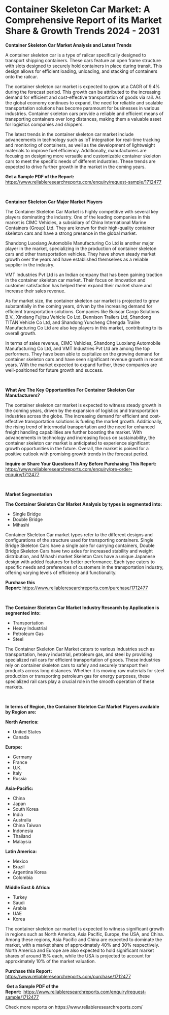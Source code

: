 <p><h1>Container Skeleton Car Market: A Comprehensive Report of its Market Share & Growth Trends 2024 - 2031</h1></p><p><strong>Container Skeleton Car Market Analysis and Latest Trends</strong></p>
<p><p>A container skeleton car is a type of railcar specifically designed to transport shipping containers. These cars feature an open frame structure with slots designed to securely hold containers in place during transit. This design allows for efficient loading, unloading, and stacking of containers onto the railcar.</p><p>The container skeleton car market is expected to grow at a CAGR of 9.4% during the forecast period. This growth can be attributed to the increasing demand for efficient and cost-effective transportation of goods via rail. As the global economy continues to expand, the need for reliable and scalable transportation solutions has become paramount for businesses in various industries. Container skeleton cars provide a reliable and efficient means of transporting containers over long distances, making them a valuable asset for logistics companies and shippers.</p><p>The latest trends in the container skeleton car market include advancements in technology such as IoT integration for real-time tracking and monitoring of containers, as well as the development of lightweight materials to improve fuel efficiency. Additionally, manufacturers are focusing on designing more versatile and customizable container skeleton cars to meet the specific needs of different industries. These trends are expected to drive further growth in the market in the coming years.</p></p>
<p><strong>Get a Sample PDF of the Report:&nbsp;</strong> <a href="https://www.reliableresearchreports.com/enquiry/request-sample/1712477">https://www.reliableresearchreports.com/enquiry/request-sample/1712477</a></p>
<p>&nbsp;</p>
<p><strong>Container Skeleton Car Major Market Players</strong></p>
<p><p>The Container Skeleton Car Market is highly competitive with several key players dominating the industry. One of the leading companies in this market is CIMC Vehicles, a subsidiary of China International Marine Containers (Group) Ltd. They are known for their high-quality container skeleton cars and have a strong presence in the global market.</p><p>Shandong Luoxiang Automobile Manufacturing Co Ltd is another major player in the market, specializing in the production of container skeleton cars and other transportation vehicles. They have shown steady market growth over the years and have established themselves as a reliable supplier in the industry.</p><p>VMT Industries Pvt Ltd is an Indian company that has been gaining traction in the container skeleton car market. Their focus on innovation and customer satisfaction has helped them expand their market share and increase their sales revenue.</p><p>As for market size, the container skeleton car market is projected to grow substantially in the coming years, driven by the increasing demand for efficient transportation solutions. Companies like Buiscar Cargo Solutions B.V., Xinxiang Fujitsu Vehicle Co Ltd, Dennison Trailers Ltd, Shandong TITAN Vehicle Co Ltd, and Shandong Yuncheng Chengda Trailre Manufacturing Co Ltd are also key players in this market, contributing to its overall growth.</p><p>In terms of sales revenue, CIMC Vehicles, Shandong Luoxiang Automobile Manufacturing Co Ltd, and VMT Industries Pvt Ltd are among the top performers. They have been able to capitalize on the growing demand for container skeleton cars and have seen significant revenue growth in recent years. With the market expected to expand further, these companies are well-positioned for future growth and success.</p></p>
<p>&nbsp;</p>
<p><strong>What Are The Key Opportunities For Container Skeleton Car Manufacturers?</strong></p>
<p><p>The container skeleton car market is expected to witness steady growth in the coming years, driven by the expansion of logistics and transportation industries across the globe. The increasing demand for efficient and cost-effective transportation solutions is fueling the market growth. Additionally, the rising trend of intermodal transportation and the need for enhanced freight handling capabilities are further boosting the market. With advancements in technology and increasing focus on sustainability, the container skeleton car market is anticipated to experience significant growth opportunities in the future. Overall, the market is poised for a positive outlook with promising growth trends in the forecast period.</p></p>
<p><strong>Inquire or Share Your Questions If Any Before Purchasing This Report:</strong> <a href="https://www.reliableresearchreports.com/enquiry/pre-order-enquiry/1712477">https://www.reliableresearchreports.com/enquiry/pre-order-enquiry/1712477</a></p>
<p>&nbsp;</p>
<p><strong>Market Segmentation</strong></p>
<p><strong>The Container Skeleton Car Market Analysis by types is segmented into:</strong></p>
<p><ul><li>Single Bridge</li><li>Double Bridge</li><li>Mihashi</li></ul></p>
<p><p>Container Skeleton Car market types refer to the different designs and configurations of the structure used for transporting containers. Single Bridge Skeleton Cars have a single axle for carrying containers, Double Bridge Skeleton Cars have two axles for increased stability and weight distribution, and Mihashi market Skeleton Cars have a unique Japanese design with added features for better performance. Each type caters to specific needs and preferences of customers in the transportation industry, offering varying levels of efficiency and functionality.</p></p>
<p><strong>Purchase this Report:&nbsp;</strong><a href="https://www.reliableresearchreports.com/purchase/1712477">https://www.reliableresearchreports.com/purchase/1712477</a></p>
<p>&nbsp;</p>
<p><strong>The Container Skeleton Car Market Industry Research by Application is segmented into:</strong></p>
<p><ul><li>Transportation</li><li>Heavy Industrial</li><li>Petroleum Gas</li><li>Steel</li></ul></p>
<p><p>The Container Skeleton Car Market caters to various industries such as transportation, heavy industrial, petroleum gas, and steel by providing specialized rail cars for efficient transportation of goods. These industries rely on container skeleton cars to safely and securely transport their products across long distances. Whether it is moving raw materials for steel production or transporting petroleum gas for energy purposes, these specialized rail cars play a crucial role in the smooth operation of these markets.</p></p>
<p>&nbsp;</p>
<p><strong>In terms of Region, the Container Skeleton Car Market Players available by Region are:</strong></p>
<p>
    <p> <strong> North America: </strong>
        <ul>
            <li>United States</li>
            <li>Canada</li>
        </ul>
        </p> 
    <p> <strong> Europe: </strong>
        <ul>
            <li>Germany</li>
            <li>France</li>
            <li>U.K.</li>
            <li>Italy</li>
            <li>Russia</li>
        </ul>
        </p> 
    <p> <strong> Asia-Pacific: </strong>
        <ul>
            <li>China</li>
            <li>Japan</li>
            <li>South Korea</li>
            <li>India</li>
            <li>Australia</li>
            <li>China Taiwan</li>
            <li>Indonesia</li>
            <li>Thailand</li>
            <li>Malaysia</li>
        </ul>
        </p> 
    <p> <strong> Latin America: </strong>
        <ul>
            <li>Mexico</li>
            <li>Brazil</li>
            <li>Argentina Korea</li>
            <li>Colombia</li>
        </ul>
        </p> 
    <p> <strong> Middle East & Africa: </strong>
        <ul>
            <li>Turkey</li>
            <li>Saudi</li>
            <li>Arabia</li>
            <li>UAE</li>
            <li>Korea</li>
        </ul>
    </p>
    </p>
<p><p>The container skeleton car market is expected to witness significant growth in regions such as North America, Asia Pacific, Europe, the USA, and China. Among these regions, Asia Pacific and China are expected to dominate the market, with a market share of approximately 40% and 30% respectively. North America and Europe are also expected to hold significant market shares of around 15% each, while the USA is projected to account for approximately 10% of the market valuation.</p></p>
<p><strong>Purchase this Report: </strong><a href="https://www.reliableresearchreports.com/purchase/1712477">https://www.reliableresearchreports.com/purchase/1712477</a></p>
<p>&nbsp;<strong>Get a Sample PDF of the Report:&nbsp;&nbsp;</strong><a href="https://www.reliableresearchreports.com/enquiry/request-sample/1712477">https://www.reliableresearchreports.com/enquiry/request-sample/1712477</a></p>
<p><strong></strong></p>
<p>Check more reports on https://www.reliableresearchreports.com/</p>